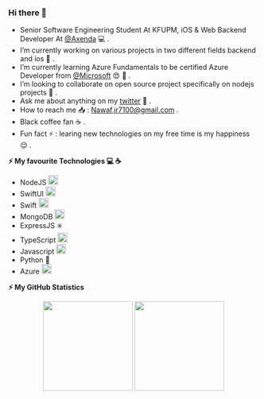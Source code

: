 ### Hi there 👋

<!-- **NawafSwe/NawafSwe** is a ✨ _special_ ✨ repository because its `README.md` (this file) appears on your GitHub profile. !-->
- Senior Software Engineering Student At KFUPM, iOS & Web Backend Developer At <a href="https://github.com/axenda">@Axenda</a> 💻 .
- I’m currently working on various projects in two different fields backend and ios 🔭 .
- I’m currently learning Azure Fundamentals to be certified Azure Developer from <a href="https://github.com/microsoft">@Microsoft</a> 😍 🌱 .
- I’m looking to collaborate on open source project specifically on nodejs projects 👯 .
- Ask me about anything on my <a href="https://twitter.com/Nawaf_B_910">twitter</a> 💬 .
- How to reach me 📥 : Nawaf.jr7100@gmail.com .
- Black coffee fan ☕️ .
- Fun fact ⚡ : learing new technologies on my free time is my happiness 😌 .

<!--  Tech I use !-->
<b> ⚡️ My favourite Technologies 💻 ☕️</b>
<div>
  <ul>
    
<li> NodeJS <img height="20px" width="20px" src="https://cdn.iconscout.com/icon/free/png-256/node-js-1174925.png"/> </li>
<li> SwiftUI <img height="20px" width="20px" src="https://img.icons8.com/plasticine/2x/swiftui.png"/> </li>
<li> Swift <img height="20px" width="20px" src="https://cdn.iconscout.com/icon/free/png-256/swift-21-1175088.png"/> </li>
<li> MongoDB <img height="20px" width="20px" src="https://cdn.iconscout.com/icon/free/png-256/mongodb-4-1175139.png"/>
<li> ExpressJS ✳️
<li> TypeScript <img height="20px" width="20px" src="https://cdn.iconscout.com/icon/free/png-256/typescript-1174965.png"/> </li>
<li> Javascript <img height="20px" width="20px" src="https://cdn.iconscout.com/icon/free/png-256/javascript-1-225993.png"/> </li>
<li> Python 🐍</li>
<li> Azure <img height="20px" width="20px" src="https://www.flaticon.com/svg/vstatic/svg/732/732221.svg?token=exp=1615649069~hmac=1819309f200419122d341bfcbfc0b349"/> </li>
  </ul>
</div>

<b>⚡ My GitHub Statistics</b>

<p align="center">
<img height="180em" src="https://mz-github-stats.vercel.app/api?username=NawafSwe&show_icons=true&hide_border=true&theme=radical"/>

<!-- Most Used Languages -->
<img height="180em" src="https://mz-github-stats.vercel.app/api/top-langs/?username=NawafSwe&show_icons=true&hide_border=true&layout=compact&langs_count=8&theme=radical"/>

</p>
